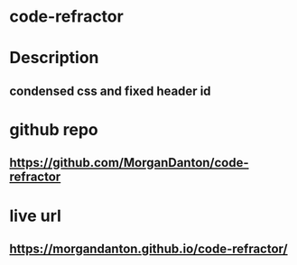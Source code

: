# code-refractor



# Description
## condensed css and fixed header id



# github repo
## https://github.com/MorganDanton/code-refractor



# live url
## https://morgandanton.github.io/code-refractor/